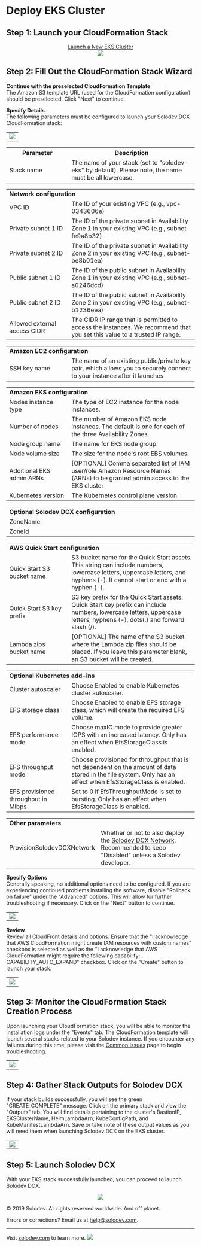 # Deploy EKS Cluster

## Step 1: Launch your CloudFormation Stack
<center><a href="https://console.aws.amazon.com/cloudformation/home?region=us-east-1#/stacks/create/template">Launch a New EKS Cluster<br /><img src="https://raw.githubusercontent.com/solodev/aws/master/pages/images/launch-btn2.png" /></a></center>

## Step 2: Fill Out the CloudFormation Stack Wizard
<strong>Continue with the preselected CloudFormation Template</strong><br />
The Amazon S3 template URL (used for the CloudFormation configuration) should be preselected. Click "Next" to continue.

<strong>Specify Details</strong><br />
The following parameters must be configured to launch your Solodev DCX CloudFormation stack:

<table>
	<tr>
		<td><img src="https://raw.githubusercontent.com/solodev/AWS-Launch-Pad/master/pages/images/install/parameters-solodev-cms-eks.jpg" /></td>
	</tr>
</table>

<table>
	<tr>
		<th width="33%"><strong>Parameter</strong></th>
		<th width="600px"><strong>Description</strong></th>
	</tr>
	<tr>
		<td>Stack name</td>
		<td>The name of your stack (set to "solodev-eks" by default). Please note, the name must be all lowercase.</td>
	</tr>
</table>

<table>
	<tr>
		<td colspan="2"><strong>Network configuration</strong></td>
	</tr>
	<tr>
		<td width="33%">VPC ID</td>
		<td width="600px">The ID of your existing VPC (e.g., vpc-0343606e)</td>
	</tr>
	<tr>
		<td>Private subnet 1 ID</td>
		<td>The ID of the private subnet in Availability Zone 1 in your existing VPC (e.g., subnet-fe9a8b32)</td>
	</tr>
	<tr>
		<td>Private subnet 2 ID</td>
		<td>The ID of the private subnet in Availability Zone 2 in your existing VPC (e.g., subnet-be8b01ea)</td>
	</tr>
	<tr>
		<td>Public subnet 1 ID</td>
		<td>The ID of the public subnet in Availability Zone 1 in your existing VPC (e.g., subnet-a0246dcd)</td>
	</tr>	
	<tr>
		<td>Public subnet 2 ID</td>
		<td>The ID of the public subnet in Availability Zone 2 in your existing VPC (e.g., subnet-b1236eea)</td>
	</tr>
	<tr>
		<td>Allowed external access CIDR</td>
		<td>The CIDR IP range that is permitted to access the instances. We recommend that you set this value to a trusted IP range.</td>
	</tr>  
</table>

<table>
	<tr>
		<td colspan="2"><strong>Amazon EC2 configuration</strong></td>
	<tr>
		<td width="33%">SSH key name</td>
		<td width="600px">The name of an existing public/private key pair, which allows you to securely connect to your instance after it launches</td>
	</tr>
</table>

<table>
	<tr>
		<td colspan="2"><strong>Amazon EKS configuration</strong></td>
	<tr>
		<td width="33%">Nodes instance type</td>
		<td width="600px">The type of EC2 instance for the node instances.</td>
	</tr>
	<tr>
		<td width="33%">Number of nodes</td>
		<td width="600px">The number of Amazon EKS node instances. The default is one for each of the three Availability Zones.</td>
	</tr> 
	<tr>
		<td width="33%">Node group name</td>
		<td width="600px">The name for EKS node group.</td>
	</tr>
	<tr>
		<td width="33%">Node volume size</td>
		<td width="600px">The size for the node's root EBS volumes.</td>
	</tr>
	<tr>
		<td width="33%">Additional EKS admin ARNs</td>
		<td width="600px">[OPTIONAL] Comma separated list of IAM user/role Amazon Resource Names (ARNs) to be granted admin access to the EKS cluster</td>
	</tr>
	<tr>
		<td width="33%">Kubernetes version</td>
		<td width="600px">The Kubernetes control plane version.</td>
	</tr>          
</table>

<table>
	<tr>
		<td colspan="2"><strong>Optional Solodev DCX configuration</strong></td>
	<tr>
		<td width="33%">ZoneName</td>
		<td width="600px"></td>
	</tr>
	<tr>
		<td width="33%">ZoneId</td>
		<td width="600px"></td>
	</tr>         
</table>

<table>
	<tr>
		<td colspan="2"><strong>AWS Quick Start configuration</strong></td>
	<tr>
		<td width="33%">Quick Start S3 bucket name</td>
		<td width="600px">S3 bucket name for the Quick Start assets. This string can include numbers, lowercase letters, uppercase letters, and hyphens (-). It cannot start or end with a hyphen (-).</td>
	</tr>
	<tr>
		<td width="33%">Quick Start S3 key prefix</td>
		<td width="600px">S3 key prefix for the Quick Start assets. Quick Start key prefix can include numbers, lowercase letters, uppercase letters, hyphens (-), dots(.) and forward slash (/).</td>
	</tr>
	<tr>
		<td width="33%">Lambda zips bucket name</td>
		<td width="600px">[OPTIONAL] The name of the S3 bucket where the Lambda zip files should be placed. If you leave this parameter blank, an S3 bucket will be created.</td>
	</tr>    
</table>

<table>
	<tr>
		<td colspan="2"><strong>Optional Kubernetes add-ins</strong></td>
	<tr>
		<td width="33%">Cluster autoscaler</td>
		<td width="600px">Choose Enabled to enable Kubernetes cluster autoscaler.</td>
	</tr>
	<tr>
		<td width="33%">EFS storage class</td>
		<td width="600px">Choose Enabled to enable EFS storage class, which will create the required EFS volume.</td>
	</tr>
	<tr>
		<td width="33%">EFS performance mode</td>
		<td width="600px">Choose maxIO mode to provide greater IOPS with an increased latency. Only has an effect when EfsStorageClass is enabled.</td>
	</tr>
	<tr>
		<td width="33%">EFS throughput mode</td>
		<td width="600px">Choose provisioned for throughput that is not dependent on the amount of data stored in the file system. Only has an effect when EfsStorageClass is enabled.</td>
	</tr>
	<tr>
		<td width="33%">EFS provisioned throughput in Mibps</td>
		<td width="600px">Set to 0 if EfsThroughputMode is set to bursting. Only has an effect when EfsStorageClass is enabled.</td>
	</tr>        
</table>

<table>
	<tr>
		<td colspan="2"><strong>Other parameters</strong></td>
	<tr>
		<td width="33%">ProvisionSolodevDCXNetwork</td>
		<td width="600px">Whether or not to also deploy the <a href="pages/deploy-solodev-dcx-network.md">Solodev DCX Network</a>. Recommended to keep "Disabled" unless a Solodev developer.</td>
	</tr>       
</table>

<strong>Specify Options</strong><br />
Generally speaking, no additional options need to be configured. If you are experiencing continued problems installing the software, disable "Rollback on failure" under the "Advanced" options. This will allow for further troubleshooting if necessary. Click on the "Next" button to continue.

<table>
	<tr>
		<td><img src="https://raw.githubusercontent.com/solodev/AWS-Launch-Pad/master/pages/images/install/options-solodev-cms-eks.jpg" /></td>
	</tr>
</table>

<strong>Review</strong><br />
Review all CloudFront details and options. Ensure that the "I acknowledge that AWS CloudFormation might create IAM resources with custom names" checkbox is selected as well as the "I acknowledge that AWS CloudFormation might require the following capability: CAPABILITY_AUTO_EXPAND" checkbox. Click on the "Create" button to launch your stack.

<table>
	<tr>
		<td><img src="https://raw.githubusercontent.com/solodev/AWS-Launch-Pad/master/pages/images/install/review-solodev-cms-eks.jpg" /></td>
	</tr>
</table>

## Step 3: Monitor the CloudFormation Stack Creation Process
Upon launching your CloudFormation stack, you will be able to monitor the installation logs under the "Events" tab. The CloudFormation template will launch several stacks related to your Solodev instance. If you encounter any failures during this time, please visit the <a href="https://github.com/solodev/AWS-Launch-Pad/wiki/Common-Issues">Common Issues</a> page to begin troubleshooting.

<table>
	<tr>
		<td><img src="https://raw.githubusercontent.com/solodev/AWS-Launch-Pad/master/pages/images/install/monitor-solodev-cms-eks.jpg" /></td>
	</tr>
</table>

## Step 4: Gather Stack Outputs for Solodev DCX
If your stack builds successfully, you will see the green "CREATE_COMPLETE" message. Click on the primary stack and view the "Outputs" tab. You will find details pertaining to the cluster's BastionIP, EKSClusterName, HelmLambdaArn, KubeConfigPath, and KubeManifestLambdaArn. Save or take note of these output values as you will need them when launching Solodev DCX on the EKS cluster.

<table>
	<tr>
		<td><img src="https://raw.githubusercontent.com/solodev/AWS-Launch-Pad/master/pages/images/install/outputs-solodev-cms-eks.jpg" /></td>
	</tr>
</table>

## Step 5: Launch Solodev DCX
With your EKS stack successfully launched, you can proceed to launch Solodev DCX.

<center><a href="pages/deploy-solodev-dcx"><img src="https://raw.githubusercontent.com/solodev/aws/master/pages/images/launch-btn.png" /></a></center>

© 2019 Solodev. All rights reserved worldwide. And off planet. 

Errors or corrections? Email us at help@solodev.com.

---
Visit [solodev.com](https://www.solodev.com/) to learn more. <img src="https://www.google-analytics.com/collect?v=1&tid=UA-3849724-1&cid=1&t=event&ec=github_aws&ea=main&cs=github&cm=github&cn=github_aws" />
